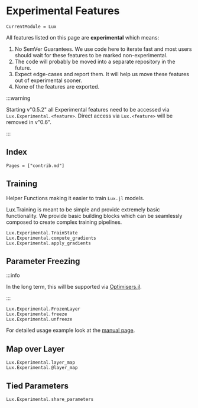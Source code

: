 # Experimental Features

```@meta
CurrentModule = Lux
```

All features listed on this page are **experimental** which means:

1. No SemVer Guarantees. We use code here to iterate fast and most users should wait for
   these features to be marked non-experimental.
2. The code will probably be moved into a separate repository in the future.
3. Expect edge-cases and report them. It will help us move these features out of
   experimental sooner.
4. None of the features are exported.

:::warning

Starting v"0.5.2" all Experimental features need to be accessed via `Lux.Experimental.<feature>`.
Direct access via `Lux.<feature>` will be removed in v"0.6".

:::

## Index

```@index
Pages = ["contrib.md"]
```

## Training

Helper Functions making it easier to train `Lux.jl` models.

Lux.Training is meant to be simple and provide extremely basic functionality. We provide
basic building blocks which can be seamlessly composed to create complex training pipelines.

```@docs
Lux.Experimental.TrainState
Lux.Experimental.compute_gradients
Lux.Experimental.apply_gradients
```

## Parameter Freezing

:::info

In the long term, this will be supported via
[Optimisers.jl](https://github.com/FluxML/Optimisers.jl/pull/49).

:::

```@docs
Lux.Experimental.FrozenLayer
Lux.Experimental.freeze
Lux.Experimental.unfreeze
```

For detailed usage example look at the [manual page](../../manual/freezing_model_parameters).

## Map over Layer

```@docs
Lux.Experimental.layer_map
Lux.Experimental.@layer_map
```

## Tied Parameters

```@docs
Lux.Experimental.share_parameters
```
